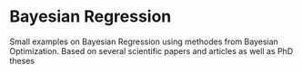 # Bayesian Regression
Small examples on Bayesian Regression using methodes from Bayesian Optimization. Based on several scientific papers and articles as well as PhD theses

